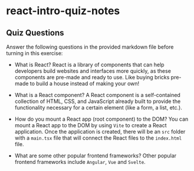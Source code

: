 # react-intro-quiz-notes

## Quiz Questions

Answer the following questions in the provided markdown file before turning in this exercise:

- What is React?
  React is a library of components that can help developers build websites and interfaces more quickly, as these components are pre-made and ready to use. Like buying bricks pre-made to build a house instead of making your own!

- What is a React component?
  A React component is a self-contained collection of HTML, CSS, and JavaScript already built to provide the functionality necessary for a certain element (like a form, a list, etc.).

- How do you mount a React app (root component) to the DOM?
  You can mount a React app to the DOM by using `Vite` to create a React application. Once the application is created, there will be an `src` folder with a `main.tsx` file that will connect the React files to the `index.html` file.

- What are some other popular frontend frameworks?
  Other popular frontend frameworks include `Angular`, `Vue` and `Svelte`.
